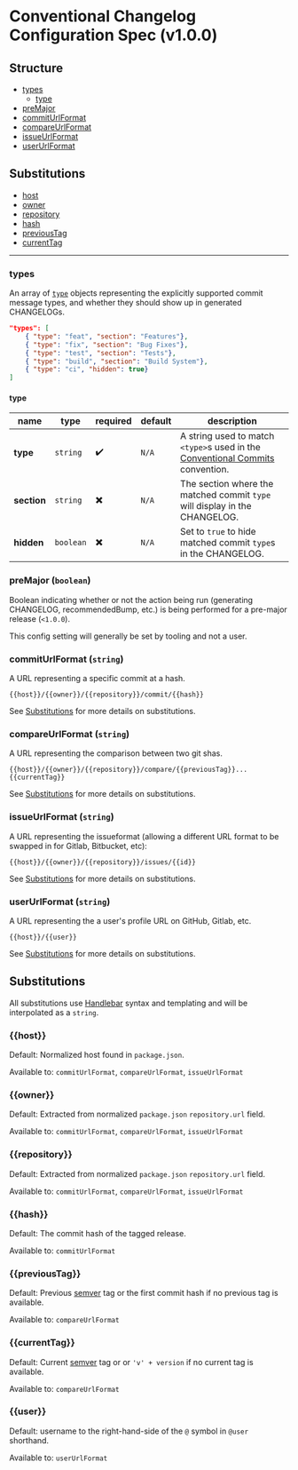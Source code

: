 # Conventional Changelog Configuration Spec (v1.0.0)

## Structure

- [types](#types)
  - [type](#type)
- [preMajor](#premajor-boolean)
- [commitUrlFormat](#commiturlformat-string)
- [compareUrlFormat](#compareurlformat-string)
- [issueUrlFormat](#issueurlformat-string)
- [userUrlFormat](#userurlformat-string)

## Substitutions
- [host](#host)
- [owner](#owner)
- [repository](#repository)
- [hash](#hash)
- [previousTag](#previoustype)
- [currentTag](#currenttag)

---

### types

An array of [`type`](#type) objects representing the explicitly supported commit message types, and whether they should show up in generated CHANGELOGs.

```json
"types": [
    { "type": "feat", "section": "Features"},
    { "type": "fix", "section": "Bug Fixes"},
    { "type": "test", "section": "Tests"},
    { "type": "build", "section": "Build System"},
    { "type": "ci", "hidden": true}
]
```

#### type

| name                      | type      | required  | default | description  |
| ------------------------- | --------- | --------- | ------- | ----------------------------------------------------------------------------------------------------------------- |
| **type**                  | `string`  | ✔️        | `N/A`   | A string used to match `<type>`s used in the [Conventional Commits](https://www.conventionalcommits.org) convention. |
| **section**               | `string`  | ✖️        | `N/A`   | The section where the matched commit `type` will display in the CHANGELOG. |
| **hidden**                | `boolean` | ✖️        | `N/A`   | Set to `true` to hide matched commit `type`s in the CHANGELOG.                     |

### preMajor (`boolean`)

Boolean indicating whether or not the action being run (generating CHANGELOG,
recommendedBump, etc.) is being performed for a pre-major release (`<1.0.0`).

This config setting will generally be set by tooling and not a user.

### commitUrlFormat (`string`)

A URL representing a specific commit at a hash.

```
{{host}}/{{owner}}/{{repository}}/commit/{{hash}}
```

See [Substitutions](#substitutions-1) for more details on substitutions.

### compareUrlFormat (`string`)

A URL representing the comparison between two git shas.

```
{{host}}/{{owner}}/{{repository}}/compare/{{previousTag}}...{{currentTag}}
```

See [Substitutions](#substitutions-1) for more details on substitutions.

### issueUrlFormat (`string`)

A URL representing the issueformat (allowing a different URL format to be swapped in for Gitlab, Bitbucket, etc):

```
{{host}}/{{owner}}/{{repository}}/issues/{{id}}
```

See [Substitutions](#substitutions-1) for more details on substitutions.

### userUrlFormat (`string`)

A URL representing the a user's profile URL on GitHub, Gitlab, etc.

```
{{host}}/{{user}}
```

See [Substitutions]() for more details on substitutions.


## Substitutions

All substitutions use [Handlebar](https://handlebarsjs.com/) syntax and templating and will be interpolated as a `string`.

### {{host}}
Default: Normalized host found in `package.json`.

Available to: `commitUrlFormat`, `compareUrlFormat`, `issueUrlFormat`

### {{owner}}
Default: Extracted from normalized `package.json` `repository.url` field.

Available to: `commitUrlFormat`, `compareUrlFormat`, `issueUrlFormat`

### {{repository}}
Default: Extracted from normalized `package.json` `repository.url` field.

Available to: `commitUrlFormat`, `compareUrlFormat`, `issueUrlFormat`

### {{hash}}
Default: The commit hash of the tagged release.

Available to: `commitUrlFormat`

### {{previousTag}}
Default: Previous [semver](https://semver.org/) tag or the first commit hash if no previous tag is available.

Available to: `compareUrlFormat`

### {{currentTag}}
Default: Current [semver](https://semver.org/) tag or  or `'v' + version` if no current tag is available.

Available to: `compareUrlFormat`

### {{user}}
Default: username to the right-hand-side of the `@` symbol in `@user` shorthand.

Available to: `userUrlFormat`

